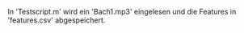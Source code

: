 In 'Testscript.m' wird ein 'Bach1.mp3' eingelesen und die Features in 'features.csv' abgespeichert. 